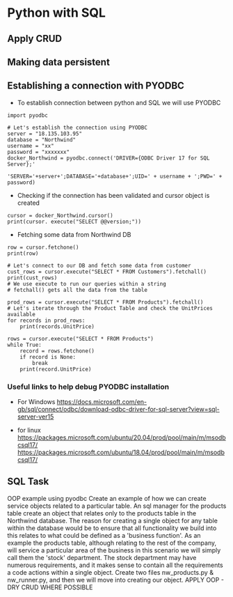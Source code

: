 # Python with SQL

## Apply CRUD
## Making data persistent

## Establishing a connection with PYODBC
- To establish connection between python and SQL we will use PYODBC
```
import pyodbc

# Let's establish the connection using PYODBC
server = "18.135.103.95"
database = "Northwind"
username = "xx"
password = "xxxxxxx"
docker_Northwind = pyodbc.connect('DRIVER={ODBC Driver 17 for SQL Server};'
                                  'SERVER='+server+';DATABASE='+database+';UID=' + username + ';PWD=' + password)
```

- Checking if the connection has been validated and cursor object is created
```
cursor = docker_Northwind.cursor()
print(cursor. execute("SELECT @@version;"))
```
- Fetching some data from Northwind DB
```
row = cursor.fetchone()
print(row)

# Let's connect to our DB and fetch some data from customer
cust_rows = cursor.execute("SELECT * FROM Customers").fetchall()
print(cust_rows)
# We use execute to run our queries within a string
# fetchall() gets all the data from the table

prod_rows = cursor.execute("SELECT * FROM Products").fetchall()
# Let's iterate through the Product Table and check the UnitPrices available
for records in prod_rows:
    print(records.UnitPrice)

rows = cursor.execute("SELECT * FROM Products")
while True:
    record = rows.fetchone()
    if record is None:
        break
    print(record.UnitPrice)
```
### Useful links to help debug PYODBC installation
- For Windows
https://docs.microsoft.com/en-gb/sql/connect/odbc/download-odbc-driver-for-sql-server?view=sql-server-ver15

- for linux
https://packages.microsoft.com/ubuntu/20.04/prod/pool/main/m/msodbcsql17/
https://packages.microsoft.com/ubuntu/18.04/prod/pool/main/m/msodbcsql17/

## SQL Task
OOP example using pyodbc
Create an example of how we can create service objects related to a particular table.
An sql manager for the products table
create an object that relates only to the products table in the Northwind database. The reason for creating a single object for any table within the database would be to ensure that all functionality we build into this relates to what could be defined as a 'business function'.
As an example the products table, although relating to the rest of the company, will service a particular area of the business in this scenario we will simply call them the 'stock' department.
The stock department may have numerous requirements, and it makes sense to contain all the requirements a code actions within a single object.
Create two files nw_products.py & nw_runner.py, and then we will move into creating our object.
APPLY OOP - DRY CRUD WHERE POSSIBLE
